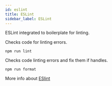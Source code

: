 ```yaml
---
id: eslint
title: ESLint
sidebar_label: ESLint
---
```


ESLint integrated to boilerplate for linting.

Checks code for linting errors.
```SH
npm run lint 
```

Checks code linting errors and fix them if handles.
 
```SH
npm run format 
```

More info about [ESlint]('https://eslint.org/')
